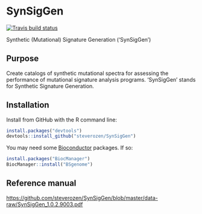 
<!-- README.md is generated from README.Rmd. Please edit that file -->

# SynSigGen

<!-- badges: start -->

[![Travis build
status](https://travis-ci.org/steverozen/ICAMS.svg?branch=master)](https://travis-ci.org/steverozen/ICAMS)

<!-- badges: end -->

Synthetic (Mutational) Signature Generation (‘SynSigGen’)

## Purpose

Create catalogs of synthetic mutational spectra for assessing the
performance of mutational signature analysis programs. ‘SynSigGen’
stands for Synthetic Signature Generation.

## Installation

Install from GitHub with the R command line:

``` r
install.packages("devtools")
devtools::install_github("steverozen/SynSigGen")
```

You may need some [Bioconductor](https://www.bioconductor.org/)
packages. If so:

``` r
install.packages("BiocManager")
BiocManager::install("BSgenome")
```

## Reference manual

<https://github.com/steverozen/SynSigGen/blob/master/data-raw/SynSigGen_1.0.2.9003.pdf>
